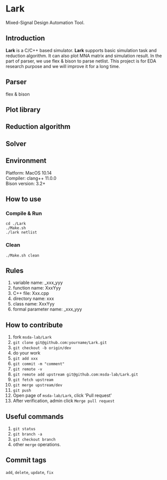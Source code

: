 # Lark
Mixed-Signal Design Automation Tool.
## Introduction
**Lark** is a C/C++ based simulator. **Lark** supports basic simulation task and reduction algorithm. It can also plot MNA matrix and simulation result. In the part of parser, we use flex & bison to parse netlist. This project is for EDA research purpose and we will improve it for a long time.
## Parser
flex & bison
## Plot library
## Reduction algorithm
## Solver
## Environment
Platform: MacOS 10.14 </br>
Compiler: clang++ 11.0.0 </br>
Bison version: 3.2+ </br>
## How to use
### Compile & Run
`cd ./Lark` </br>
`./Make.sh` </br>
`./lark netlist`
### Clean
`./Make.sh clean`
## Rules
1. variable name: _xxx_yyy </br>
2. function name: XxxYyy </br>
3. C++ file: Xxx.cpp </br>
4. directory name: xxx </br>
5. class name: XxxYyy </br>
6. formal parameter name: _xxx_yyy </br>
## How to contribute
1. fork `msda-lab/Lark`
2. `git clone git@github.com:yourname/Lark.git`
3. `git checkout -b origin/dev`
4. do your work
5. `git add xxx`
6. `git commit -m "comment"`
7. `git remote -v`
8. `git remote add upstream git@github.com:msda-lab/Lark.git`
9. `git fetch upstream`
10. `git merge upstream/dev`
11. `git push`
12. Open page of `msda-lab/Lark`, click 'Pull request'
13. After verification, admin click `Merge pull request`
## Useful commands
1. `git status`
2. `git branch -a`
3. `git checkout branch`
4. other `merge` operations.
## Commit tags
`add`, `delete`, `update`, `fix`
